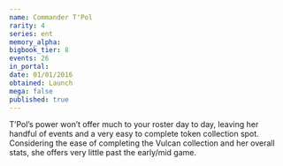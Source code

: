 ```yaml
---
name: Commander T'Pol
rarity: 4
series: ent
memory_alpha:
bigbook_tier: 8
events: 26
in_portal:
date: 01/01/2016
obtained: Launch
mega: false
published: true
---
```


T’Pol’s power won’t offer much to your roster day to day, leaving her handful of events and a very easy to complete token collection spot. Considering the ease of completing the Vulcan collection and her overall stats, she offers very little past the early/mid game.
